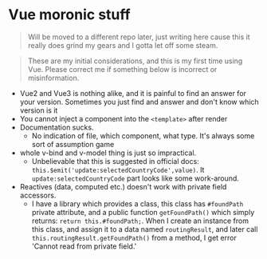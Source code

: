 # Vue moronic stuff
>Will be moved to a different repo later, just writing here cause this it really does grind my gears and I gotta let off some steam.

>These are my initial considerations, and this is my first time using Vue. Please correct me if something below is incorrect or misinformation.

- Vue2 and Vue3 is nothing alike, and it is painful to find an answer for your version. Sometimes you just find and answer and don't know which version is it
- You cannot inject a component into the `<template>` after render
- Documentation sucks.
  - No indication of file, which component, what type. It's always some sort of assumption game
- whole v-bind and v-model thing is just so impractical. 
  - Unbelievable that this is suggested in official docs: `this.$emit('update:selectedCountryCode',value)`. It `update:selectedCountryCode` part looks like some work-around.
- Reactives (data, computed etc.) doesn't work with private field accessors.
  - I have a library which provides a class, this class has `#foundPath` private attribute, and a public function `getFoundPath()` which simply returns: `return this.#foundPath;`. When I create an instance from this class, and assign it to a data named `routingResult`, and later call `this.routingResult.getFoundPath()` from a method, I get error 'Cannot read from private field.'

